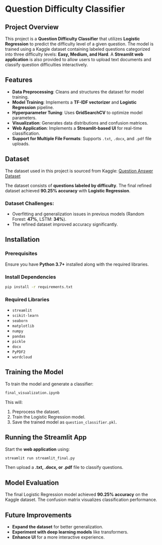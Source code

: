 # Question Difficulty Classifier

## Project Overview
This project is a **Question Difficulty Classifier** that utilizes **Logistic Regression** to predict the difficulty level of a given question. The model is trained using a Kaggle dataset containing labeled questions categorized into three difficulty levels: **Easy, Medium, and Hard**. A **Streamlit web application** is also provided to allow users to upload text documents and classify question difficulties interactively.

## Features
- **Data Preprocessing**: Cleans and structures the dataset for model training.
- **Model Training**: Implements a **TF-IDF vectorizer** and **Logistic Regression** pipeline.
- **Hyperparameter Tuning**: Uses **GridSearchCV** to optimize model parameters.
- **Visualization**: Generates data distributions and confusion matrices.
- **Web Application**: Implements a **Streamlit-based UI** for real-time classification.
- **Support for Multiple File Formats**: Supports `.txt`, `.docx`, and `.pdf` file uploads.

## Dataset
The dataset used in this project is sourced from Kaggle:
[Question Answer Dataset](https://www.kaggle.com/datasets/rtatman/questionanswer-dataset)

The dataset consists of **questions labeled by difficulty**. The final refined dataset achieved **90.25% accuracy** with **Logistic Regression**.

### Dataset Challenges:
- Overfitting and generalization issues in previous models (Random Forest: **47%**, LSTM: **34%**).
- The refined dataset improved accuracy significantly.

## Installation
### Prerequisites
Ensure you have **Python 3.7+** installed along with the required libraries.

### Install Dependencies
```bash
pip install -r requirements.txt
```

### Required Libraries
- `streamlit`
- `scikit-learn`
- `seaborn`
- `matplotlib`
- `numpy`
- `pandas`
- `pickle`
- `docx`
- `PyPDF2`
- `wordcloud`

## Training the Model
To train the model and generate a classifier:
```bash
final_visualization.ipynb
```
This will:
1. Preprocess the dataset.
2. Train the Logistic Regression model.
3. Save the trained model as `question_classifier.pkl`.

## Running the Streamlit App
Start the **web application** using:
```bash
streamlit run streamlit_final.py
```
Then upload a **.txt, .docx, or .pdf** file to classify questions.

## Model Evaluation
The final Logistic Regression model achieved **90.25% accuracy** on the Kaggle dataset. The confusion matrix visualizes classification performance.

## Future Improvements
- **Expand the dataset** for better generalization.
- **Experiment with deep learning models** like transformers.
- **Enhance UI** for a more interactive experience.

